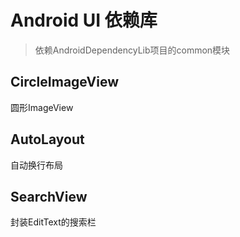 # Android UI 依赖库

> 依赖AndroidDependencyLib项目的common模块


## CircleImageView
圆形ImageView


## AutoLayout
自动换行布局

## SearchView
封装EditText的搜索栏

